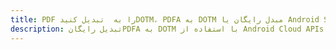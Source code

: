 ---title: PDF را به  تبدیل کنیدDOTM، PDFA به DOTM مبدل رایگان یا Android SDKdescription: تبدیل رایگانPDFA به DOTM با استفاده از Android Cloud APIs & SDK همچنین اسناد PDF را در Cloud ایجاد، ویرایش و رندر کنید.---